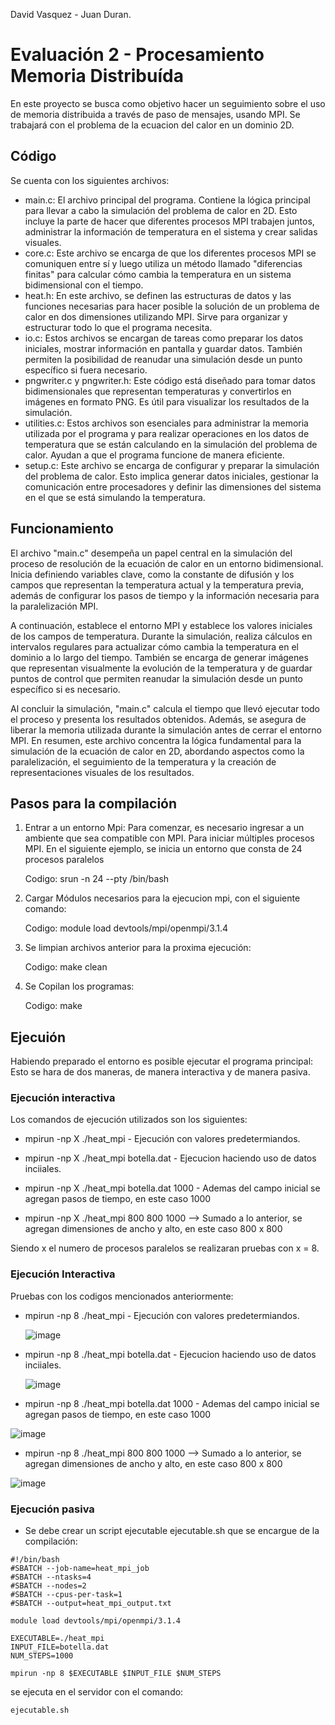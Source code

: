 David Vasquez - Juan Duran.

# Evaluación 2 -  Procesamiento Memoria Distribuída

En este proyecto se busca como objetivo hacer un seguimiento sobre el uso de memoria distribuida a través de paso de mensajes, usando MPI. Se trabajará con el problema de la ecuacion del calor en un dominio 2D.

## Código

Se cuenta con los siguientes archivos:

* main.c: El archivo principal del programa. Contiene la lógica principal para llevar a cabo la simulación del problema de calor en 2D. Esto incluye la parte de hacer que diferentes procesos MPI trabajen juntos, administrar la información de temperatura en el sistema y crear salidas visuales.
* core.c: Este archivo se encarga de que los diferentes procesos MPI se comuniquen entre sí y luego utiliza un método llamado "diferencias finitas" para calcular cómo cambia la temperatura en un sistema bidimensional con el tiempo.
* heat.h: En este archivo, se definen las estructuras de datos y las funciones necesarias para hacer posible la solución de un problema de calor en dos dimensiones utilizando MPI. Sirve para organizar y estructurar todo lo que el programa necesita.
* io.c: Estos archivos se encargan de tareas como preparar los datos iniciales, mostrar información en pantalla y guardar datos. También permiten la posibilidad de reanudar una simulación desde un punto específico si fuera necesario.
* pngwriter.c y pngwriter.h: Este código está diseñado para tomar datos bidimensionales que representan temperaturas y convertirlos en imágenes en formato PNG. Es útil para visualizar los resultados de la simulación.
* utilities.c: Estos archivos son esenciales para administrar la memoria utilizada por el programa y para realizar operaciones en los datos de temperatura que se están calculando en la simulación del problema de calor. Ayudan a que el programa funcione de manera eficiente.
* setup.c: Este archivo se encarga de configurar y preparar la simulación del problema de calor. Esto implica generar datos iniciales, gestionar la comunicación entre procesadores y definir las dimensiones del sistema en el que se está simulando la temperatura.

## Funcionamiento

El archivo "main.c" desempeña un papel central en la simulación del proceso de resolución de la ecuación de calor en un entorno bidimensional. Inicia definiendo variables clave, como la constante de difusión y los campos que representan la temperatura actual y la temperatura previa, además de configurar los pasos de tiempo y la información necesaria para la paralelización MPI.

A continuación, establece el entorno MPI y establece los valores iniciales de los campos de temperatura. Durante la simulación, realiza cálculos en intervalos regulares para actualizar cómo cambia la temperatura en el dominio a lo largo del tiempo. También se encarga de generar imágenes que representan visualmente la evolución de la temperatura y de guardar puntos de control que permiten reanudar la simulación desde un punto específico si es necesario.

Al concluir la simulación, "main.c" calcula el tiempo que llevó ejecutar todo el proceso y presenta los resultados obtenidos. Además, se asegura de liberar la memoria utilizada durante la simulación antes de cerrar el entorno MPI. En resumen, este archivo concentra la lógica fundamental para la simulación de la ecuación de calor en 2D, abordando aspectos como la paralelización, el seguimiento de la temperatura y la creación de representaciones visuales de los resultados.


## Pasos para la compilación

1. Entrar a un entorno Mpi: Para comenzar, es necesario ingresar a un ambiente que sea compatible con MPI. Para iniciar múltiples procesos MPI. En el siguiente ejemplo, se inicia un entorno que consta de 24 procesos paralelos
   
      Codigo: srun -n 24 --pty /bin/bash
  
3. Cargar Módulos necesarios para la ejecucion mpi, con el siguiente comando:

      Codigo: module load devtools/mpi/openmpi/3.1.4
  
4. Se limpian archivos anterior para la proxima ejecución:
 
      Codigo: make clean

5. Se Copilan los programas:

      Codigo: make

## Ejecuión

Habiendo preparado el entorno es posible ejecutar el programa principal: Esto se hara de dos maneras, de manera interactiva y de manera pasiva.

### Ejecución interactiva

Los comandos de ejecución utilizados son los siguientes:

* mpirun -np X ./heat_mpi  - Ejecución con valores predetermiandos.
  
* mpirun -np X ./heat_mpi botella.dat - Ejecucion haciendo uso de datos inciiales.
  
* mpirun -np X ./heat_mpi botella.dat 1000 - Ademas del campo inicial se agregan pasos de tiempo, en este caso 1000
  
* mpirun -np X ./heat_mpi 800 800 1000 --> Sumado a lo anterior, se agregan dimensiones de ancho y alto, en este caso 800 x 800


Siendo x el numero de procesos paralelos se realizaran pruebas con x = 8.

### Ejecución Interactiva

Pruebas con los codigos mencionados anteriormente:

* mpirun -np 8 ./heat_mpi  - Ejecución con valores predetermiandos.

  ![image](https://github.com/jduranm02/IntroPP2190093/assets/70860023/851206ce-bc95-4daf-a52d-03c88fa64028)

* mpirun -np 8 ./heat_mpi botella.dat - Ejecucion haciendo uso de datos inciiales.

  ![image](https://github.com/jduranm02/IntroPP2190093/assets/70860023/5adde40c-dab1-43f8-8364-5df642abe170)
  
* mpirun -np 8 ./heat_mpi botella.dat 1000 - Ademas del campo inicial se agregan pasos de tiempo, en este caso 1000

![image](https://github.com/jduranm02/IntroPP2190093/assets/70860023/1be0d85a-a4c2-46e9-b9e6-8a4b5ab27466)
  
* mpirun -np 8 ./heat_mpi 800 800 1000 --> Sumado a lo anterior, se agregan dimensiones de ancho y alto, en este caso 800 x 800

![image](https://github.com/jduranm02/IntroPP2190093/assets/70860023/05e98d68-6078-41b5-9247-fa7f490aebbc)



### Ejecución pasiva

* Se debe crear un script ejecutable ejecutable.sh que se encargue de la compilación:
    
```
#!/bin/bash
#SBATCH --job-name=heat_mpi_job
#SBATCH --ntasks=4
#SBATCH --nodes=2
#SBATCH --cpus-per-task=1
#SBATCH --output=heat_mpi_output.txt

module load devtools/mpi/openmpi/3.1.4

EXECUTABLE=./heat_mpi
INPUT_FILE=botella.dat
NUM_STEPS=1000

mpirun -np 8 $EXECUTABLE $INPUT_FILE $NUM_STEPS
```

se ejecuta en el servidor con el comando:

```
ejecutable.sh
```
